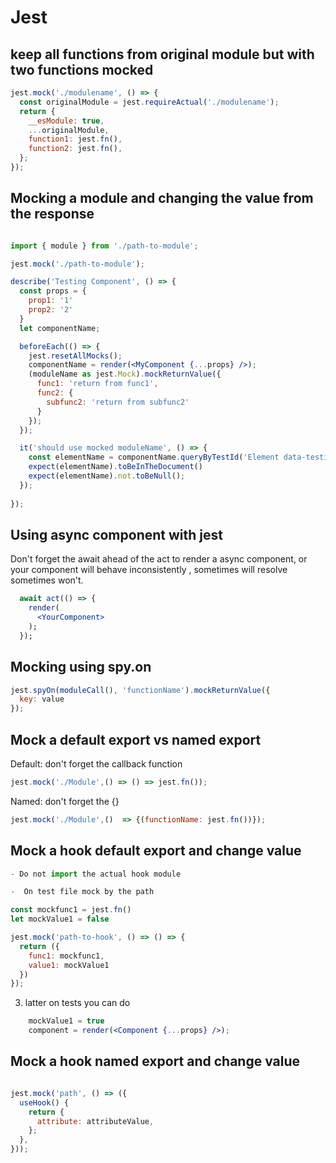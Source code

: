 # Jest 

## keep all functions from original module but with two functions mocked

```jsx title='Keep module change some funcions Example'
jest.mock('./modulename', () => {
  const originalModule = jest.requireActual('./modulename');
  return {
    __esModule: true,
    ...originalModule,
    function1: jest.fn(),
    function2: jest.fn(),
  };
});
```

## Mocking a module and changing the value from the response 

```jsx title='Mocking a module'

import { module } from './path-to-module';

jest.mock('./path-to-module');

describe('Testing Component', () => {
  const props = { 
    prop1: '1'
    prop2: '2'
  }
  let componentName; 

  beforeEach(() => {
    jest.resetAllMocks();
    componentName = render(<MyComponent {...props} />);
    (moduleName as jest.Mock).mockReturnValue({
      func1: 'return from func1',
      func2: {
        subfunc2: 'return from subfunc2'
      }
    });
  });

  it('should use mocked moduleName', () => {
    const elementName = componentName.queryByTestId('Element data-testid identificator');
    expect(elementName).toBeInTheDocument()
    expect(elementName).not.toBeNull();
  });
  
});
```


## Using async component with jest 

Don't forget the await ahead of the act to render a async component, or your component will behave inconsistently , sometimes will resolve sometimes won't. 

```jsx title='Using async component with jest '
  await act(() => {
    render(
      <YourComponent>
    );
  });
```

## Mocking using spy.on 

```jsx title='Mocking using spy.on '
jest.spyOn(moduleCall(), 'functionName').mockReturnValue({
  key: value
});

```
 
## Mock a default export vs named export

Default: don't forget the callback function 

```jsx title='Mocking a Default export '
jest.mock('./Module',() => () => jest.fn());
```
Named: don't forget the {}

```jsx title='Mocking a Named export '
jest.mock('./Module',()  => {(functionName: jest.fn())});
```

## Mock a hook default export and change value 

```jsx title='1) Mocking the hook'
- Do not import the actual hook module 

-  On test file mock by the path 

const mockfunc1 = jest.fn()
let mockValue1 = false
```

```jsx title='2) add jest return'
jest.mock('path-to-hook', () => () => {
  return ({
    func1: mockfunc1,
    value1: mockValue1
  })
});
```
3) latter on tests you can do 

```jsx title='3) Changing the value will be rendered'
    mockValue1 = true
    component = render(<Component {...props} />);
```
## Mock a hook named export and change value 

```jsx title='Mock a hook named export and change value ' 

jest.mock('path', () => ({
  useHook() {
    return {
      attribute: attributeValue,
    };
  },
}));
```